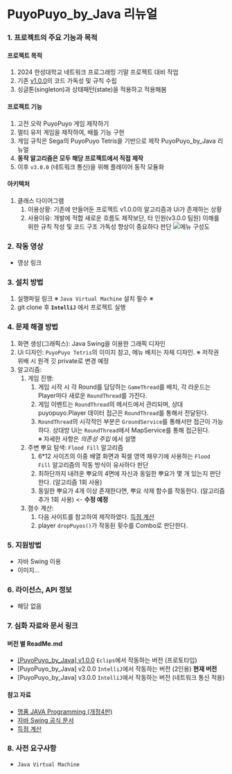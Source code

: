 # PuyoPuyo_by_Java 리뉴얼

### 1. 프로젝트의 주요 기능과 목적
#### 프로젝트 목적
  1. 2024 한성대학교 네트워크 프로그래밍 기말 프로젝트 대비 작업
  2. 기존 [v1.0.0](docs/v1.0.0.md)의 코드 가독성 및 규칙 수립
  3. 싱글톤(singleton)과 상태패턴(state)을 적용하고 적용해봄 
    
#### 프로젝트 기능
  1. 고전 오락 PuyoPuyo 게임 제작하기
  2. 멀티 유저 게임을 제작하여, 배틀 기능 구현
  3. 게임 규칙은 Sega의 PuyoPuyo Tetris을 기반으로 제작 PuyoPuyo_by_Java 리뉴얼
  4. **동작 알고리즘은 모두 해당 프로젝트에서 직접 제작**
  5. 이후 `v3.0.0` (네트워크 통신)을 위해 플레이어 동작 모듈화
      
#### 아키텍처
  1. 클래스 다이어그램
      1. 이용상황: 기존에 만들어둔 프로젝트 v1.0.0의 알고리즘과 Ui가 존재하는 상황
      2. 사용이유: 개발에 적합 새로운 흐름도 제작보단, 타 인원(v3.0.0 팀원) 이해를 위한 규칙 작성 및 코드 구조 가독성 향상이 중요하다 판단
![메뉴 구성도](https://github.com/user-attachments/assets/a8fc1aba-3170-4e42-9e72-0c302d35e792)

### 2. 작동 영상
  - 영상 링크

### 3. 설치 방법
  1. 실행파일 링크 ※ `Java Virtual Machine` 설치 필수 ※
  2. git clone 후 __`IntelliJ`__ 에서 프로젝트 실행 

### 4. 문제 해결 방법
  1. 화면 생성(그래픽스): Java Swing을 이용한 그래픽 디자인
  2. Ui 디자인: `PuyoPuyo Tetris`의 이미지 참고, 메뉴 배치는 자체 디자인. ※ 저작권 위배 시 원격 깃 private로 변경 예정  
  3. 알고리즘:
      1. 게임 진행:
          1. 게임 시작 시 각 Round를 담당하는 `GameThread`를 배치, 각 라운드는 Player마다 새로운 `RoundThread`를 가진다.
          2. 게임 이벤트는 `RoundThread`의 메서드에서 관리되며, 상대 puyopuyo.Player 데이터 접근은 `RoundThread`를 통해서 전달된다.
          3. `RoundThread`의 시각적인 부분은 `GroundService`를 통해서만 접근이 가능하다. 상대방 Ui는 `RoundThread`에서 MapService를 통해 접근된다.  
            ※ 자세한 사항은 _의존성 주입_ 에서 설명
      2. 주변 뿌요 탐색: `Flood Fill` 알고리즘
          1. 6*12 사이즈의 이중 배열 화면과 픽셀 영역 채우기에 사용하는 `Flood Fill` 알고리즘의 작동 방식이 유사하다 판단
          2. 최하단까지 내려운 뿌요의 4면에 자신과 동일한 뿌요가 몇 개 있는지 판단한다. (알고리즘 1회 사용)
          3. 동일한 뿌요가 4개 이상 존재한다면, 뿌요 삭제 함수를 작동한다. (알고리즘 추가 1회 사용) <- __수정 예정__
      3. 졈수 계산:
          1. 다음 사이트를 참고하여 제작하였다. [득점 계산](https://puyopuyo.fandom.com/ko/wiki/%EB%93%9D%EC%A0%90_%EA%B3%84%EC%82%B0)
          2. player `dropPuyos()`가 작동된 횟수를 Combo로 판단한다.

### 5. 지원방법
  - 자바 Swing 이용
  - 이미지...

### 6. 라이선스, API 정보
  - 해당 없음

### 7. 심화 자료와 문서 링크
#### 버전 별 ReadMe.md
  - [\[PuyoPuyo_by_Java\] v1.0.0](docs/v1.0.0.md) `Eclips`에서 작동하는 버전 (프로토타입)
  - [PuyoPuyo_by_Java] v2.0.0 `IntelliJ`에서 작동하는 버전 (2인용) **현재 버전**
  - [PuyoPuyo_by_Java] v3.0.0 `IntelliJ`에서 작동하는 버전 (네트워크 통신 적용)
#### 참고 자료
  - [명품 JAVA Programming (개정4판)](https://www.booksr.co.kr/product/%EB%AA%85%ED%92%88-java-programming/)
  - [자바 Swing 공식 문서](https://docs.oracle.com/javase/tutorial/uiswing/index.html)
  - [득점 계산](https://puyopuyo.fandom.com/ko/wiki/%EB%93%9D%EC%A0%90_%EA%B3%84%EC%82%B0)

### 8. 사전 요구사항
  - `Java Virtual Machine`
